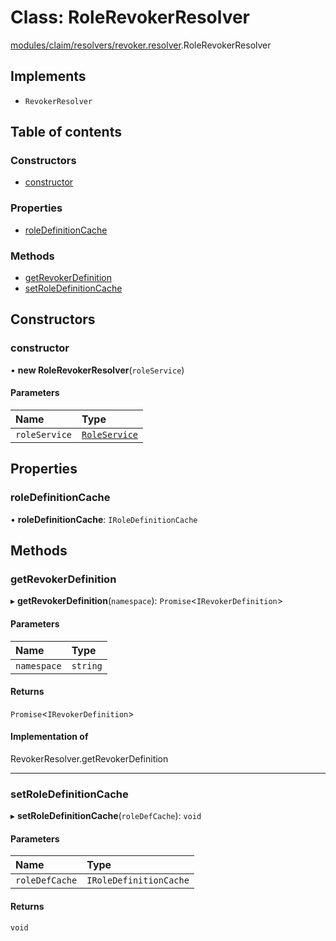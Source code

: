 # Class: RoleRevokerResolver

[modules/claim/resolvers/revoker.resolver](../modules/modules_claim_resolvers_revoker_resolver.md).RoleRevokerResolver

## Implements

- `RevokerResolver`

## Table of contents

### Constructors

- [constructor](modules_claim_resolvers_revoker_resolver.RoleRevokerResolver.md#constructor)

### Properties

- [roleDefinitionCache](modules_claim_resolvers_revoker_resolver.RoleRevokerResolver.md#roledefinitioncache)

### Methods

- [getRevokerDefinition](modules_claim_resolvers_revoker_resolver.RoleRevokerResolver.md#getrevokerdefinition)
- [setRoleDefinitionCache](modules_claim_resolvers_revoker_resolver.RoleRevokerResolver.md#setroledefinitioncache)

## Constructors

### constructor

• **new RoleRevokerResolver**(`roleService`)

#### Parameters

| Name | Type |
| :------ | :------ |
| `roleService` | [`RoleService`](modules_role_role_service.RoleService.md) |

## Properties

### roleDefinitionCache

• **roleDefinitionCache**: `IRoleDefinitionCache`

## Methods

### getRevokerDefinition

▸ **getRevokerDefinition**(`namespace`): `Promise`<`IRevokerDefinition`\>

#### Parameters

| Name | Type |
| :------ | :------ |
| `namespace` | `string` |

#### Returns

`Promise`<`IRevokerDefinition`\>

#### Implementation of

RevokerResolver.getRevokerDefinition

___

### setRoleDefinitionCache

▸ **setRoleDefinitionCache**(`roleDefCache`): `void`

#### Parameters

| Name | Type |
| :------ | :------ |
| `roleDefCache` | `IRoleDefinitionCache` |

#### Returns

`void`
